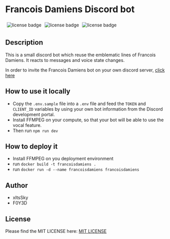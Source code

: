 # Francois Damiens Discord bot

<div style="display: flex; flex-direction: row">
<img src="https://badgen.net/badge/license/MIT/green"  alt="license badge" style="display: inline-block; margin: 5px;"/>
<img src="https://badgen.net/badge/discordjs/14.11.0/purple"  alt="license badge" style="display: inline-block; margin: 5px;"/>
<img src="https://badgen.net/badge/version/2.0.0/cyan"  alt="license badge" style="display: inline-block; margin: 5px;"/>
</div>

## Description

This is a small discord bot which reuse the emblematic lines of Francois Damiens.
It reacts to messages and voice state changes.

In order to invite the Francois Damiens bot on your own discord server, <a href="https://discord.com/api/oauth2/authorize?client_id=849312964472209438&permissions=35568837864768&scope=bot">click here</a>

## How to use it locally

- Copy the `.env.sample` file into a `.env` file and feed the `TOKEN` and `CLIENT_ID` variables by using your own bot information from the Discord development portal.
- Install FFMPEG on your compute, so that your bot will be able to use the vocal feature.
- Then run `npm run dev`

## How to deploy it

- Install FFMPEG on you deployment environment
- run `docker build -t francoisdamiens .`
- run `docker run -d --name francoisdamiens francoisdamiens`


## Author

- xItsSky
- F0Y3D

## License

Please find the MIT LICENSE here: <a href="/LICENSE">MIT LICENSE</a>
